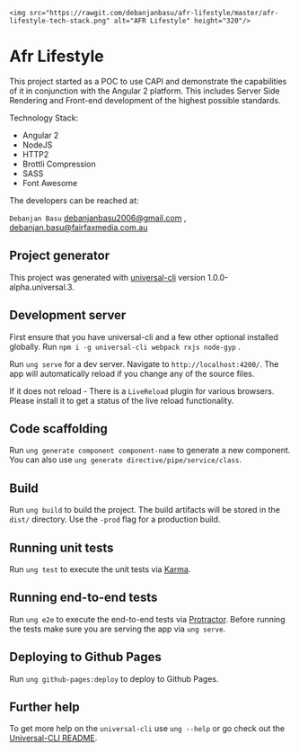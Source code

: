 <p align="center">

    <img src="https://rawgit.com/debanjanbasu/afr-lifestyle/master/afr-lifestyle-tech-stack.png" alt="AFR Lifestyle" height="320"/>

</p>

# Afr Lifestyle

This project started as a POC to use CAPI and demonstrate the capabilities of it in conjunction with the Angular 2 platform. This includes Server Side Rendering and Front-end development of the highest possible standards.

Technology Stack:

* Angular 2
* NodeJS
* HTTP2
* Brottli Compression
* SASS
* Font Awesome

The developers can be reached at:

`Debanjan Basu` <debanjanbasu2006@gmail.com> , <debanjan.basu@fairfaxmedia.com.au>

## Project generator ##

This project was generated with [universal-cli](https://github.com/devCrossNet/universal-cli) version 1.0.0-alpha.universal.3.

## Development server

First ensure that you have universal-cli and a few other optional installed globally. Run `npm i -g universal-cli webpack rxjs node-gyp` .

Run `ung serve` for a dev server. Navigate to `http://localhost:4200/`. The app will automatically reload if you change any of the source files.

If it does not reload - There is a `LiveReload` plugin for various browsers. Please install it to get a status of the live reload functionality.

## Code scaffolding

Run `ung generate component component-name` to generate a new component. You can also use `ung generate directive/pipe/service/class`.

## Build

Run `ung build` to build the project. The build artifacts will be stored in the `dist/` directory. Use the `-prod` flag for a production build.

## Running unit tests

Run `ung test` to execute the unit tests via [Karma](https://karma-runner.github.io).

## Running end-to-end tests

Run `ung e2e` to execute the end-to-end tests via [Protractor](http://www.protractortest.org/).
Before running the tests make sure you are serving the app via `ung serve`.

## Deploying to Github Pages

Run `ung github-pages:deploy` to deploy to Github Pages.

## Further help

To get more help on the `universal-cli` use `ung --help` or go check out the [Universal-CLI README](https://github.com/devCrossNet/universal-cli/blob/master/README.md).
